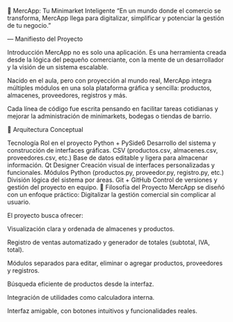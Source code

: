 🛒 MercApp: Tu Minimarket Inteligente
“En un mundo donde el comercio se transforma, MercApp llega para digitalizar, simplificar y potenciar la gestión de tu negocio.”

— Manifiesto del Proyecto

Introducción
MercApp no es solo una aplicación. Es una herramienta creada desde la lógica del pequeño comerciante, con la mente de un desarrollador y la visión de un sistema escalable.

Nacido en el aula, pero con proyección al mundo real, MercApp integra múltiples módulos en una sola plataforma gráfica y sencilla: productos, almacenes, proveedores, registros y más.

Cada línea de código fue escrita pensando en facilitar tareas cotidianas y mejorar la administración de minimarkets, bodegas o tiendas de barrio.

🧱 Arquitectura Conceptual

Tecnología	Rol en el proyecto
Python + PySide6	Desarrollo del sistema y construcción de interfaces gráficas.
CSV (productos.csv, almacenes.csv, proveedores.csv, etc.)	Base de datos editable y ligera para almacenar información.
Qt Designer	Creación visual de interfaces personalizadas y funcionales.
Módulos Python (productos.py, proveedor.py, registro.py, etc.)	División lógica del sistema por áreas.
Git + GitHub	Control de versiones y gestión del proyecto en equipo.
🎯 Filosofía del Proyecto
MercApp se diseñó con un enfoque práctico:
Digitalizar la gestión comercial sin complicar al usuario.

El proyecto busca ofrecer:

Visualización clara y ordenada de almacenes y productos.

Registro de ventas automatizado y generador de totales (subtotal, IVA, total).

Módulos separados para editar, eliminar o agregar productos, proveedores y registros.

Búsqueda eficiente de productos desde la interfaz.

Integración de utilidades como calculadora interna.

Interfaz amigable, con botones intuitivos y funcionalidades reales.
